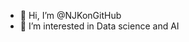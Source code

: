 - 👋 Hi, I’m @NJKonGitHub
- 👀 I’m interested in Data science and AI


<!---
NJKonGitHub/NJKonGitHub is a ✨ special ✨ repository because its `README.md` (this file) appears on your GitHub profile.
You can click the Preview link to take a look at your changes.
--->
